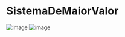 # SistemaDeMaiorValor
![image](https://github.com/KauanGaraujo/SistemaDeMaiorValor/assets/116290215/07ce9e98-58a2-41fc-82b8-1aa3b49f4f58)
![image](https://github.com/KauanGaraujo/SistemaDeMaiorValor/assets/116290215/e8f0405c-3edd-44c2-b391-019f476e37ea)
